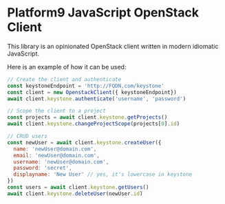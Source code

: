 # Platform9 JavaScript OpenStack Client

This library is an opinionated OpenStack client written in modern idiomatic
JavaScript.

Here is an example of how it can be used:

```javascript
// Create the client and authenticate
const keystoneEndpoint = 'http://FQDN.com/keystone'
const client = new OpenstackClient({ keystoneEndpoint})
await client.keystone.authenticate('username', 'password')

// Scope the client to a project
const projects = await client.keystone.getProjects()
await client.keystone.changeProjectScope(projects[0].id)

// CRUD users
const newUser = await client.keystone.createUser({
  name: 'newUser@domain.com',
  email: 'newUser@domain.com',
  username: 'newUser@domain.com',
  password: 'secret',
  displayname: 'New User' // yes, it's lowercase in keystone
})
const users = await client.keystone.getUsers()
await client.keystone.deleteUser(newUser.id)
```

